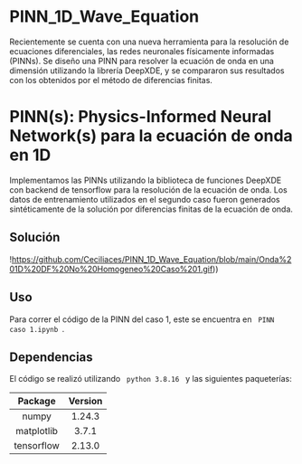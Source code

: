 # PINN_1D_Wave_Equation
Recientemente se cuenta con una nueva herramienta para la resolución de ecuaciones diferenciales, las redes neuronales físicamente informadas (PINNs). Se diseño una PINN para resolver la ecuación de onda en una dimensión utilizando la librería DeepXDE, y se compararon sus resultados con los obtenidos por el método de diferencias finitas.

# PINN(s): Physics-Informed Neural Network(s) para la ecuación de onda en 1D
Implementamos las PINNs utilizando la biblioteca de funciones DeepXDE con backend de tensorflow para la resolución de la ecuación de onda. Los datos de entrenamiento utilizados en el segundo caso fueron generados sintéticamente de la solución por diferencias finitas de la ecuación de onda. 

## Solución
!https://github.com/Ceciliaces/PINN_1D_Wave_Equation/blob/main/Onda%201D%20DF%20No%20Homogeneo%20Caso%201.gif))


## Uso
Para correr el código de la PINN del caso 1, este se encuentra en <code> PINN caso 1.ipynb </code>. 

## Dependencias
El código se realizó utilizando <code> python 3.8.16 </code> y las siguientes paqueterías:

|Package                      |Version|
| :---: | :---: |
|numpy                        |1.24.3|
|matplotlib                   |3.7.1|
|tensorflow                   |2.13.0|
